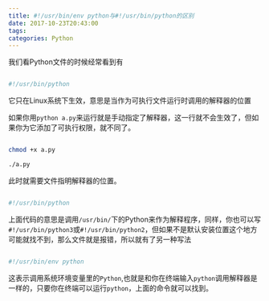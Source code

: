 ```yaml
---
title: #!/usr/bin/env python与#!/usr/bin/python的区别
date: 2017-10-23T20:43:00
tags:
categories: Python
---
```


我们看Python文件的时候经常看到有

```py

#!/usr/bin/python

```

它只在Linux系统下生效，意思是当作为可执行文件运行时调用的解释器的位置

如果你用`python a.py`来运行就是手动指定了解释器，这一行就不会生效了，但如果你为它添加了可执行权限，就不同了。



```bash

chmod +x a.py

./a.py

```



此时就需要文件指明解释器的位置。



```py

#!/usr/bin/python

```

上面代码的意思是调用`/usr/bin/`下的Python来作为解释程序，同样，你也可以写`#!/usr/bin/python3`或`#!/usr/bin/python2`，但如果不是默认安装位置这个地方可能就找不到，那么文件就是报错，所以就有了另一种写法

```py

#!/usr/bin/env python

```

这表示调用系统环境变量里的`Python`,也就是和你在终端输入`python`调用解释器是一样的，只要你在终端可以运行`python`，上面的命令就可以找到。
    